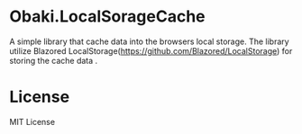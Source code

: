 # Obaki.LocalSorageCache
A simple library that cache data into the browsers local storage. The library utilize Blazored LocalStorage(https://github.com/Blazored/LocalStorage) for storing the cache data .
# License
MIT License
